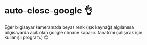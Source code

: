 # auto-close-google 👌
Eğer bilgisayar kameranızda beyaz renk (ışık kaynağı) algılanırsa bilgisayarda açık olan google chrome kapanır.
(anatomi çalışmak için kullanışlı program.) 😊
